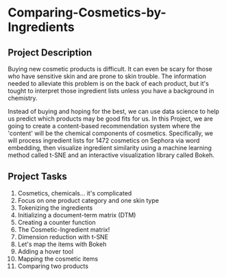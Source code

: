 # Comparing-Cosmetics-by-Ingredients
 
## Project Description
Buying new cosmetic products is difficult. It can even be scary for those who have sensitive skin and are prone to skin trouble. The information needed to alleviate this problem is on the back of each product, but it's tought to interpret those ingredient lists unless you have a background in chemistry.

Instead of buying and hoping for the best, we can use data science to help us predict which products may be good fits for us. In this Project, we are going to create a content-based recommendation system where the 'content' will be the chemical components of cosmetics. Specifically, we will process ingredient lists for 1472 cosmetics on Sephora via word embedding, then visualize ingredient similarity using a machine learning method called t-SNE and an interactive visualization library called Bokeh.

## Project Tasks
1. Cosmetics, chemicals... it's complicated
2. Focus on one product category and one skin type
3. Tokenizing the ingredients
4. Initializing a document-term matrix (DTM)
5. Creating a counter function
6. The Cosmetic-Ingredient matrix!
7. Dimension reduction with t-SNE
8. Let's map the items with Bokeh
9. Adding a hover tool
10. Mapping the cosmetic items
11. Comparing two products
